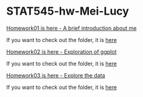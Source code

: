 # STAT545-hw-Mei-Lucy


[Homework01 is here - A brief introduction about me](https://github.com/lucymei/STAT545-hw01-Mei-Lucy/blob/master/README.md)

If you want to check out the folder, it is [here](https://github.com/lucymei/STAT545-hw01-Mei-Lucy)

[Homework02 is here - Exploration of ggplot](https://github.com/lucymei/STAT545-hw-Mei-Lucy/blob/master/hw2/STAT545_hw02.md)

If you want to check out the folder, it is [here](https://github.com/lucymei/STAT545-hw-Mei-Lucy/tree/master/hw2)

[Homework03 is here - Explore the data](https://github.com/lucymei/STAT545-hw-Mei-Lucy/blob/master/hw03/STAT545_hw03.md)

If you want to check out the folder, it is [here](https://github.com/lucymei/STAT545-hw-Mei-Lucy/tree/master/hw03)
